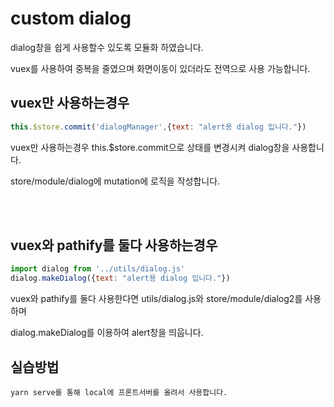 # custom dialog

dialog창을 쉽게 사용할수 있도록 모듈화 하였습니다.

vuex를 사용하여 중복을 줄였으며 화면이동이 있더라도 전역으로 사용 가능합니다.

## vuex만 사용하는경우
```js
this.$store.commit('dialogManager',{text: "alert용 dialog 입니다."})
```
vuex만 사용하는경우 this.$store.commit으로 상태를 변경시켜 dialog창을 사용합니다.

store/module/dialog에 mutation에 로직을 작성합니다.

<br><br>

## vuex와 pathify를 둘다 사용하는경우
```js
import dialog from '../utils/dialog.js'
dialog.makeDialog({text: "alert용 dialog 입니다."})
```
vuex와 pathify를 둘다 사용한다면 utils/dialog.js와 store/module/dialog2를 사용하며

dialog.makeDialog를 이용하여 alert창을 띄웁니다.

## 실습방법
```
yarn serve를 통해 local에 프론트서버를 올려서 사용합니다.
```